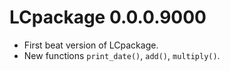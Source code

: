 # LCpackage 0.0.0.9000

* First beat version of LCpackage.
* New functions `print_date()`, `add()`, `multiply()`.
